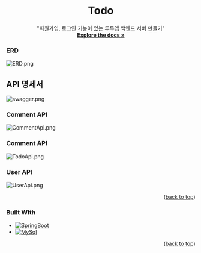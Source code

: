 <a name="readme-top"></a>

<!-- PROJECT LOGO -->
<br />
<div align="center">

<h1 align="center">Todo</h1>

  <p align="center">
    "회원가입, 로그인 기능이 있는 투두앱 백엔드 서버 만들기" 
    <br />
    <a href="https://github.com/Ruh0n/nbcamp-spring-todo"><strong>Explore the docs »</strong></a>
    <br />
  </p>
</div>



<!-- ERD -->

### ERD

![ERD.png](docs/ERD.png)


<!-- API 명세서 -->

## API 명세서

![swagger.png](docs/swagger.png)
<br />

### Comment API

![CommentApi.png](docs/CommentApi.png)
<br />

### Comment API

![TodoApi.png](docs/TodoApi.png)
<br />

### User API

![UserApi.png](docs/UserApi.png)
<br />


<p align="right">(<a href="#readme-top">back to top</a>)</p>




<!-- Built With -->

### Built With

* [![SpringBoot][SpringBoot-shield]][SpringBoot-url]
* [![MySql][MySql-shield]][MySql-url]

<p align="right">(<a href="#readme-top">back to top</a>)</p>




<!-- MARKDOWN LINKS & IMAGES -->
<!-- https://www.markdownguide.org/basic-syntax/#reference-style-links -->


[SpringBoot-shield]: https://img.shields.io/badge/SpringBoot-6DB33F?style=flat-square&logo=Spring&logoColor=white

[SpringBoot-url]: https://spring.io/

[MySql-shield]: https://shields.io/badge/MySQL-lightgrey?logo=mysql&style=plastic&logoColor=white&labelColor=blue

[MySql-url]: https://www.mysql.com/

